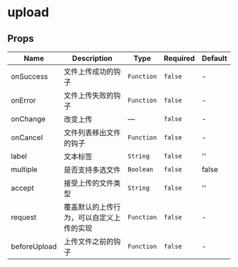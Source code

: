 # upload

## Props

<!-- @vuese:upload:props:start -->
|Name|Description|Type|Required|Default|
|---|---|---|---|---|
|onSuccess|文件上传成功的钩子|`Function`|`false`|-|
|onError|文件上传失败的钩子|`Function`|`false`|-|
|onChange|改变上传|—|`false`|-|
|onCancel|文件列表移出文件的钩子|`Function`|`false`|-|
|label|文本标签|`String`|`false`|''|
|multiple|是否支持多选文件|`Boolean`|`false`|false|
|accept|接受上传的文件类型|`String`|`false`|''|
|request|覆盖默认的上传行为，可以自定义上传的实现|`Function`|`false`|-|
|beforeUpload|上传文件之前的钩子|`Function`|`false`|-|

<!-- @vuese:upload:props:end -->


